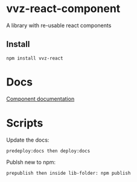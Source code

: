 # vvz-react-component

A library with re-usable react components

## Install
```
npm install vvz-react
```
# Docs
[Component documentation](http://vonz.github.io/rc-vvz)

# Scripts
Update the docs:
```
predeploy:docs then deploy:docs
```
Publsh new to npm:
```
prepublish then inside lib-folder: npm publish
```
